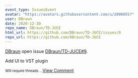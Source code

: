 ```yaml
---
event_type: IssuesEvent
avatar: "https://avatars.githubusercontent.com/u/2096055?"
user: DBraun
date: 2020-12-30
repo_name: DBraun/TD-JUCE
html_url: https://github.com/DBraun/TD-JUCE/issues/9
repo_url: https://github.com/DBraun/TD-JUCE
---
```


<a href='https://github.com/DBraun' target='_blank'>DBraun</a> open issue <a href='https://github.com/DBraun/TD-JUCE/issues/9' target='_blank'>DBraun/TD-JUCE#9</a>.

<p>Add UI to VST plugin</p><small>Will require threads...</small><a href='https://github.com/DBraun/TD-JUCE/issues/9' target='_blank'>View Comment</a>